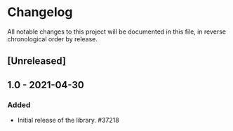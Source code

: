 # Changelog

All notable changes to this project will be documented in this file, in reverse chronological order by release.

## [Unreleased]

## 1.0 - 2021-04-30

### Added

- Initial release of the library. #37218

